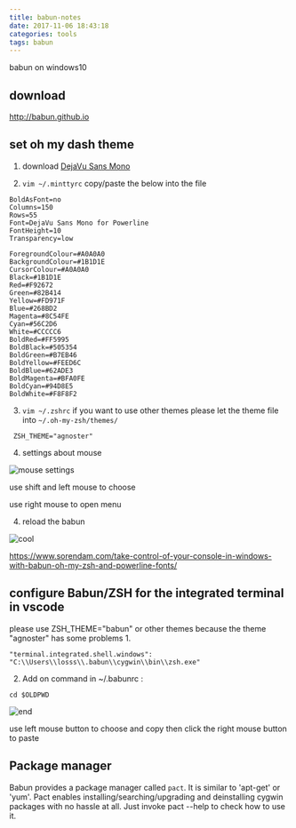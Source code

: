 ```yaml
---
title: babun-notes
date: 2017-11-06 18:43:18
categories: tools
tags: babun
---
```

babun on windows10
<!--more-->
## download
http://babun.github.io
## set oh my dash theme

1. download [DejaVu Sans Mono](https://github.com/powerline/fonts/blob/master/DejaVuSansMono/DejaVu%20Sans%20Mono%20for%20Powerline.ttf)

2. `vim ~/.minttyrc`  copy/paste the below into the file
```
BoldAsFont=no
Columns=150
Rows=55
Font=DejaVu Sans Mono for Powerline
FontHeight=10
Transparency=low

ForegroundColour=#A0A0A0
BackgroundColour=#1B1D1E
CursorColour=#A0A0A0
Black=#1B1D1E
Red=#F92672
Green=#82B414
Yellow=#FD971F
Blue=#268BD2
Magenta=#8C54FE
Cyan=#56C2D6
White=#CCCCC6
BoldRed=#FF5995
BoldBlack=#505354
BoldGreen=#B7EB46
BoldYellow=#FEED6C
BoldBlue=#62ADE3
BoldMagenta=#BFA0FE
BoldCyan=#94D8E5
BoldWhite=#F8F8F2
```

3. `vim ~/.zshrc`
if you want to use other themes please let the theme file into `~/.oh-my-zsh/themes/`
```
 ZSH_THEME="agnoster"
```
4. settings about mouse

![mouse settings](https://losssblog.oss-cn-hangzhou.aliyuncs.com/babun-notes/1.png?x-oss-process=style/blogimage&Expires=1550851576&OSSAccessKeyId=TMP.AQFJA-OxdhPt6WGoHwhiMk35bQ1T1XphQ3YfLK2AaB3oxd5b4JTH3LrlbHLRADAtAhUA1NCndpySy8hU-lVUQ2hFMnQZpGYCFHiILWnDZrBNMSrIiwQ6-tWpx-vq&Signature=ecJJVdlWs9NlD8y1Yg7Kg2o8LI8%3D)

use shift and left mouse to choose

use right mouse to open menu

4. reload the babun

![cool](https://losssblog.oss-cn-hangzhou.aliyuncs.com/babun-notes/2.png?x-oss-process=style/blogimage&Expires=1550851589&OSSAccessKeyId=TMP.AQFJA-OxdhPt6WGoHwhiMk35bQ1T1XphQ3YfLK2AaB3oxd5b4JTH3LrlbHLRADAtAhUA1NCndpySy8hU-lVUQ2hFMnQZpGYCFHiILWnDZrBNMSrIiwQ6-tWpx-vq&Signature=TP9XnVcfJk%2FZr2483KhrNNe2iq4%3D)

https://www.sorendam.com/take-control-of-your-console-in-windows-with-babun-oh-my-zsh-and-powerline-fonts/

## configure Babun/ZSH for the integrated terminal in vscode
please use ZSH_THEME="babun" or other themes because the theme "agnoster" has some problems
1.
```
"terminal.integrated.shell.windows": "C:\\Users\\losss\\.babun\\cygwin\\bin\\zsh.exe"
```
2. Add on command in ~/.babunrc :
```
cd $OLDPWD
```
![end](https://losssblog.oss-cn-hangzhou.aliyuncs.com/babun-notes/3.png?x-oss-process=style/blogimage&Expires=1550851603&OSSAccessKeyId=TMP.AQFJA-OxdhPt6WGoHwhiMk35bQ1T1XphQ3YfLK2AaB3oxd5b4JTH3LrlbHLRADAtAhUA1NCndpySy8hU-lVUQ2hFMnQZpGYCFHiILWnDZrBNMSrIiwQ6-tWpx-vq&Signature=Flcdo1%2FAtqCsOq1Tj7zxN%2BsOY%2Fk%3D)

use left mouse button to choose and copy then click the right mouse button to paste

## Package manager
Babun provides a package manager called `pact`. It is similar to 'apt-get' or 'yum'. Pact enables installing/searching/upgrading and deinstalling cygwin packages with no hassle at all. Just invoke pact --help to check how to use it.
